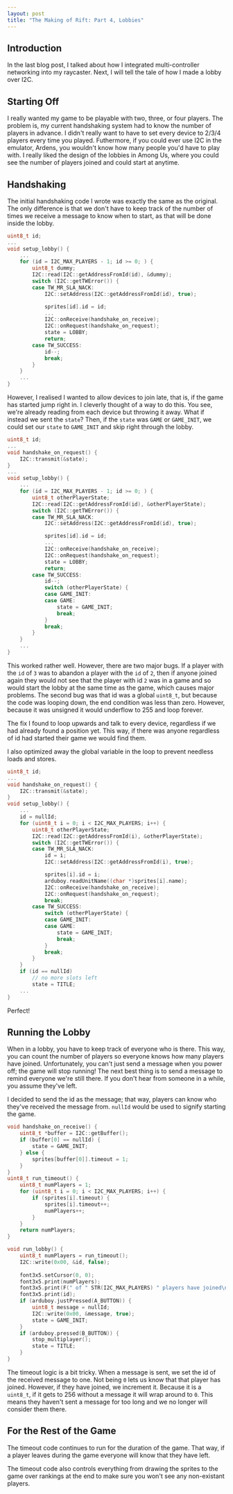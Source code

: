 ```yaml
---
layout: post
title: "The Making of Rift: Part 4, Lobbies"
---
```


## Introduction

In the last blog post, I talked about how I integrated multi-controller networking into my raycaster. Next, I will tell the tale of how I made a lobby over I2C.

## Starting Off

I really wanted my game to be playable with two, three, or four players.  The problem is, my current handshaking system had to know the number of players in advance. I didn't really want to have to set every device to 2/3/4 players every time you played. Futhermore, if you could ever use I2C in the emulator, Ardens, you wouldn't know how many people you'd have to play with. I really liked the design of the lobbies in Among Us, where you could see the number of players joined and could start at anytime.

## Handshaking

The initial handshaking code I wrote was exactly the same as the original. The only difference is that we don't have to keep track of the number of times we receive a message to know when to start, as that will be done inside the lobby.

```cpp
uint8_t id;
...
void setup_lobby() {
    ...
    for (id = I2C_MAX_PLAYERS - 1; id >= 0; ) {
        uint8_t dummy;
        I2C::read(I2C::getAddressFromId(id), &dummy);
        switch (I2C::getTWError()) {
        case TW_MR_SLA_NACK:
            I2C::setAddress(I2C::getAddressFromId(id), true);

            sprites[id].id = id;
            ...
            I2C::onReceive(handshake_on_receive);
            I2C::onRequest(handshake_on_request);
            state = LOBBY;
            return;
        case TW_SUCCESS:
            id--;
            break;
        }
    }
    ...
}
```

However, I realised I wanted to allow devices to join late, that is, if the game has started jump right in. I cleverly thought of a way to do this. You see, we're already reading from each device but throwing it away. What if instead we sent the `state`? Then, if the `state` was `GAME` or `GAME_INIT`, we could set our `state` to `GAME_INIT` and skip right through the lobby.

```cpp
uint8_t id;
...
void handshake_on_request() {
    I2C::transmit(&state);
}
...
void setup_lobby() {
    ...
    for (id = I2C_MAX_PLAYERS - 1; id >= 0; ) {
        uint8_t otherPlayerState;
        I2C::read(I2C::getAddressFromId(id), &otherPlayerState);
        switch (I2C::getTWError()) {
        case TW_MR_SLA_NACK:
            I2C::setAddress(I2C::getAddressFromId(id), true);

            sprites[id].id = id;
            ...
            I2C::onReceive(handshake_on_receive);
            I2C::onRequest(handshake_on_request);
            state = LOBBY;
            return;
        case TW_SUCCESS:
            id--;
            switch (otherPlayerState) {
            case GAME_INIT:
            case GAME:
                state = GAME_INIT;
                break;
            }
            break;
        }
    }
    ...
}
```
This worked rather well. However, there are two major bugs. If a player with the `id` of `3` was to abandon a player with the `id` of `2`, then if anyone joined again they would not see that the player with id `2` was in a game and so would start the lobby at the same time as the game, which causes major problems. The second bug was that id was a global `uint8_t`, but because the code was looping down, the end condition was less than zero. However, because it was unsigned it would underflow to 255 and loop forever.

The fix I found to loop upwards and talk to every device, regardless if we had already found a position yet. This way, if there was anyone regardless of id had started their game we would find them.

I also optimized away the global variable in the loop to prevent needless loads and stores.

```cpp
uint8_t id;
...
void handshake_on_request() {
    I2C::transmit(&state);
}
void setup_lobby() {
    ...
    id = nullId;
    for (uint8_t i = 0; i < I2C_MAX_PLAYERS; i++) {
        uint8_t otherPlayerState;
        I2C::read(I2C::getAddressFromId(i), &otherPlayerState);
        switch (I2C::getTWError()) {
        case TW_MR_SLA_NACK:
            id = i;
            I2C::setAddress(I2C::getAddressFromId(i), true);

            sprites[i].id = i;
            arduboy.readUnitName((char *)sprites[i].name);
            I2C::onReceive(handshake_on_receive);
            I2C::onRequest(handshake_on_request);
            break;
        case TW_SUCCESS:
            switch (otherPlayerState) {
            case GAME_INIT:
            case GAME:
                state = GAME_INIT;
                break;
            }
            break;
        }
    }
    if (id == nullId)
        // no more slots left
        state = TITLE;
    ...
}
```
Perfect!

## Running the Lobby

When in a lobby, you have to keep track of everyone who is there. This way, you can count the number of players so everyone knows how many players have joined. Unfortunately, you can't just send a message when you power off; the game will stop running! The next best thing is to send a message to remind everyone we're still there. If you don't hear from someone in a while, you assume they've left.

I decided to send the id as the message; that way, players can know who they've received the message from. `nullId` would be used to signify starting the game.

```cpp
void handshake_on_receive() {
    uint8_t *buffer = I2C::getBuffer();
    if (buffer[0] == nullId) {
        state = GAME_INIT;
    } else {
        sprites[buffer[0]].timeout = 1;
    }
}
uint8_t run_timeout() {
    uint8_t numPlayers = 1;
    for (uint8_t i = 0; i < I2C_MAX_PLAYERS; i++) {
        if (sprites[i].timeout) {
            sprites[i].timeout++;
            numPlayers++;
        }
    }
    return numPlayers;
}

void run_lobby() {
    uint8_t numPlayers = run_timeout();
    I2C::write(0x00, &id, false);
        
    font3x5.setCursor(0, 0);
    font3x5.print(numPlayers);
    font3x5.print(F(" of " STR(I2C_MAX_PLAYERS) " players have joined\nPress A to start\nId "));
    font3x5.print(id);
    if (arduboy.justPressed(A_BUTTON)) {
        uint8_t message = nullId;
        I2C::write(0x00, &message, true);
        state = GAME_INIT;
    }
    if (arduboy.pressed(B_BUTTON)) {
        stop_multiplayer();
        state = TITLE;
    }
}
```

The timeout logic is a bit tricky. When a message is sent, we set the id of the received message to one. Not being `0` lets us know that that player has joined. However, if they have joined, we increment it. Because it is a `uint8_t`, if it gets to 256 without a message it will wrap around to `0`. This means they haven't sent a message for too long and we no longer will consider them there.

## For the Rest of the Game

The timeout code continues to run for the duration of the game. That way, if a player leaves during the game everyone will know that they have left.

The timeout code also controls everything from drawing the sprites to the game over rankings at the end to make sure you won't see any non-existant players.